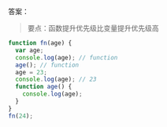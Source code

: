 答案：

> 要点：函数提升优先级比变量提升优先级高

```js
function fn(age) {
  var age;
  console.log(age); // function
  age(); // function
  age = 23;
  console.log(age); // 23
  function age() {
    console.log(age);
  }
}
fn(24);
```